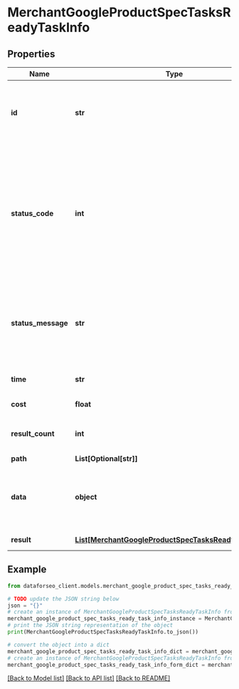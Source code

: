 # MerchantGoogleProductSpecTasksReadyTaskInfo


## Properties

Name | Type | Description | Notes
------------ | ------------- | ------------- | -------------
**id** | **str** | task identifier unique task identifier in our system in the UUID format | [optional] 
**status_code** | **int** | status code of the task generated by DataForSEO, can be within the following range: 10000-60000 you can find the full list of the response codes here | [optional] 
**status_message** | **str** | informational message of the task you can find the full list of general informational messages here | [optional] 
**time** | **str** | execution time, seconds | [optional] 
**cost** | **float** | total tasks cost, USD | [optional] 
**result_count** | **int** | number of elements in the result array | [optional] 
**path** | **List[Optional[str]]** | URL path | [optional] 
**data** | **object** | contains the same parameters that you specified in the POST request | [optional] 
**result** | [**List[MerchantGoogleProductSpecTasksReadyResultInfo]**](MerchantGoogleProductSpecTasksReadyResultInfo.md) | array of results | [optional] 

## Example

```python
from dataforseo_client.models.merchant_google_product_spec_tasks_ready_task_info import MerchantGoogleProductSpecTasksReadyTaskInfo

# TODO update the JSON string below
json = "{}"
# create an instance of MerchantGoogleProductSpecTasksReadyTaskInfo from a JSON string
merchant_google_product_spec_tasks_ready_task_info_instance = MerchantGoogleProductSpecTasksReadyTaskInfo.from_json(json)
# print the JSON string representation of the object
print(MerchantGoogleProductSpecTasksReadyTaskInfo.to_json())

# convert the object into a dict
merchant_google_product_spec_tasks_ready_task_info_dict = merchant_google_product_spec_tasks_ready_task_info_instance.to_dict()
# create an instance of MerchantGoogleProductSpecTasksReadyTaskInfo from a dict
merchant_google_product_spec_tasks_ready_task_info_form_dict = merchant_google_product_spec_tasks_ready_task_info.from_dict(merchant_google_product_spec_tasks_ready_task_info_dict)
```
[[Back to Model list]](../README.md#documentation-for-models) [[Back to API list]](../README.md#documentation-for-api-endpoints) [[Back to README]](../README.md)


